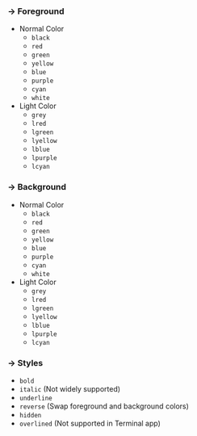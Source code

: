 ### **-> Foreground**
- Normal Color
  - `black`
  - `red`
  - `green`
  - `yellow`
  - `blue`
  - `purple`
  - `cyan`
  - `white`
- Light Color
  - `grey`
  - `lred`
  - `lgreen`
  - `lyellow`
  - `lblue`
  - `lpurple`
  - `lcyan`

### **-> Background**
- Normal Color
  - `black`
  - `red`
  - `green`
  - `yellow`
  - `blue`
  - `purple`
  - `cyan`
  - `white`
- Light Color
  - `grey`
  - `lred`
  - `lgreen`
  - `lyellow`
  - `lblue`
  - `lpurple`
  - `lcyan`

### **-> Styles**
- `bold`
- `italic` (Not widely supported)
- `underline`
- `reverse` (Swap foreground and background colors)
- `hidden`
- `overlined` (Not supported in Terminal app)
